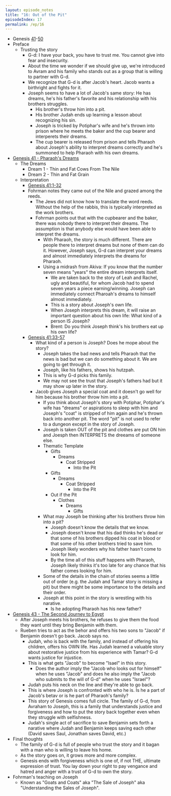 ```yaml
---
layout: episode_notes
title: "16: Out of the Pit"
episodeIndex: 17
permalink: /ep/16
---
```

- Genesis [41](https://www.bible.com/bible/111/GEN.41.NIV)-[50](https://www.bible.com/bible/111/GEN.50.NIV)
- Preface
  - Trusting the story
    - G-d: I have your back, you have to trust me. You cannot give into fear and insecurity.
    - About the time we wonder if we should give up, we're introduced to Avram and his family who stands out as a group that is willing to partner with G-d.
    - We recognize that G-d is after Jacob's heart. Jacob wants a birthright and fights for it.
    - Joseph seems to have a lot of Jacob's same story: He has dreams, he's his father's favorite and his relationship with his brothers struggles.
      - His brother's throw him into a pit.
      - His brother Judah ends up learning a lesson about recognizing his sin.
      - Joseph is tricked by Potiphar's wife and he's thrown into prison where he meets the baker and the cup bearer and interperets their dreams.
      - The cup bearer is released from prison and tells Pharaoh about Joseph's ability to interpret dreams correctly and he's summoned to help Pharaoh with his own dreams.
- [Genesis 41 - Pharaoh's Dreams](https://www.bible.com/bible/111/GEN.41.NIV)
  - The Dreams
    - Dream 1 - Thin and Fat Cows From The Nile
    - Dream 2 - Thin and Fat Grain
  - Interpretation
    - [Genesis 41:1-32](https://www.bible.com/bible/111/GEN.41.1-32.NIV)
    - Fohrman notes they came out of the Nile and grazed among the reeds.
      - The Jews did not know how to translate the word reeds. Without the help of the rabbis, this is typically interpreted as the work brothers.
      - Fohrman points out that with the cupbearer and the baker, there was nobody there to interpret their dreams. The assumption is that anybody else would have been able to interpret the dreams.
        - With Pharaoh, the story is much different. There are people there to interpret dreams but none of them can do it. However, Joseph says, G-d can interpret your dreams and almost immediately interprets the dreams for Pharaoh.
        - Using a midrash from Akiva: If you know that the number seven means "years" the entire dream interprets itself.
          - We are taken back to the story of Leah and Rachel, ugly and beautiful, for whom Jacob had to spend seven years a piece earning/winning. Joseph can immediately connect Pharoah's dreams to himself almost immediately.
          - This is a story about Joseph's own life.
          - When Joseph interprets this dream, it will raise an important question about his own life: What kind of a person IS Joseph?
          - Brent: Do you think Joseph think's his brothers eat up his own life?
    - [Genesis 41:33-57](https://www.bible.com/bible/111/GEN.41.33-57.NIV)
      - What kind of a person is Joseph? Does he mope about the story?
        - Joseph takes the bad news and tells Pharaoh that the news is bad but we can do something about it. We are going to get through it.
        - Joseph, like his fathers, shows his hutzpah.
        - This is why G-d picks this family.
        - We may not see the trust that Joseph's fathers had but it may show up later in the story.
      - Jacob gives Joseph a special coat and it doesn't go well for him because his brother throw him into a pit.
        - If you think about Joseph's story with Potiphar, Potiphar's wife has "dreams" or aspirations to sleep with him and Joseph's "coat" is stripped of him again and he's thrown back into another pit. The word "pit" is not used to refer to a dungeon except in the story of Joseph.
        - Joseph is taken OUT of the pit and clothes are put ON him and Joesph then INTERPRETS the dreeams of someone else.
        - Thematic Template
          - Gifts
            - Dreams
              - Coat Stripped
                - Into the Pit
          - Gifts
            - Dreams
              - Coat Stripped
                - Into the Pit
          - Out if the Pit
            - Clothes
              - Dreams
                - Gifts
        - What may Joseph be thinking after his brothers throw him into a pit?
          - Joseph doesn't know the details that we know.
          - Joseph doesn't know that his dad thinks he's dead or that some of his brothers dipped his coat in blood or that some of his other brothers tried to save him.
          - Joseph likely wonders why his father hasn't come to look for him.
          - By the time all of this stuff happens with Pharaoh, Joseph likely thinks it's too late for any chance that his father comes looking for him.
        - Some of the details in the chain of stories seems a little out of order (e.g. the Judah and Tamar story is missing a pit) but there might be some importance to the details and their order.
        - Joseph at this point in the story is wrestling with his narative.
          - Is he adopting Pharaoh has his new father?
- [Genesis 43 - The Second Journey to Egypt](https://www.bible.com/bible/111/GEN.41.NIV)
  - After Joseph meets his brothers, he refuses to give them the food they want until they bring Benjamin with them.
  - Rueben tries to act as the behor and offers his two sons to "Jacob" if Benjamin doesn't go back. Jacob says no.
    - Judah, who is back with the family, and instead of offering his children, offers his OWN life. Has Judah learned a valuable story about restorative justice from his experience with Tamar? G-d wants justice for injustice.
    - This is what gets "Jacob" to become "Isael" in this story.
      - Does the author imply the "Jacob who looks out for himself" when he uses "Jacob" and does he also imply the "Jacob who submits to the will of G-d" when he uses "Israel"?
    - Judah puts his neck on the line and they're able to go back.
    - This is where Joseph is confronted with who he is. Is he a part of Jacob's betav or is he part of Pharaoh's family?
    - This story of Genesis comes full circle. The family of G-d, from Avraham to Joseph, this is a family that understands justice and forgiveness and how to put the story back together even when they struggle with selfishness.
    - Judah's single act of sacrifice to save Benjamin sets forth a narative where Judah and Benjamin keeps saving each other (David saves Saul, Jonathan saves David, etc.)
- Final thoughts
  - The family of G-d is full of people who trust the story and it bagan with a man who is willing to leave his home.
  - As the story goes on, it grows more and more complex.
  - Genesis ends with forgiveness which is one of, if not THE, ultimate expression of trust. You lay down your right to pay vengance and hatred and anger with a trust of G-d to own the story.
- Fohrman's teaching on Joseph
  - Known as "Goats and Coats" aka "The Sale of Joseph" aka "Understanding the Sales of Joseph".
